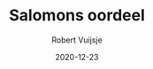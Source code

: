 ---
title: "Salomons oordeel"
author: "Robert Vuijsje"
isbn: "904884679X"
isbn13: "9789048846795"
rating: "4"
publisher: "Lebowski"
pages: "240"
publishYear: "2019"
read: "2020"
goodreads_id: "44086917"
language: "nl"
date: "2020-12-23"
---